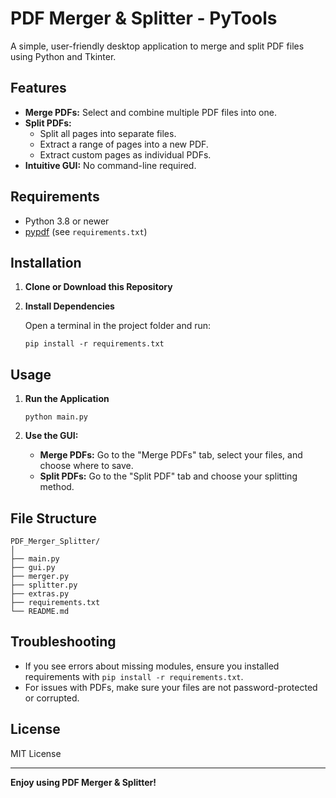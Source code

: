 # PDF Merger & Splitter - PyTools

A simple, user-friendly desktop application to merge and split PDF files using Python and Tkinter.

## Features

- **Merge PDFs:** Select and combine multiple PDF files into one.
- **Split PDFs:** 
  - Split all pages into separate files.
  - Extract a range of pages into a new PDF.
  - Extract custom pages as individual PDFs.
- **Intuitive GUI:** No command-line required.

## Requirements

- Python 3.8 or newer
- [pypdf](https://pypdf.readthedocs.io/en/latest/) (see `requirements.txt`)

## Installation

1. **Clone or Download this Repository**

2. **Install Dependencies**

   Open a terminal in the project folder and run:
   ```
   pip install -r requirements.txt
   ```

## Usage

1. **Run the Application**

   ```
   python main.py
   ```

2. **Use the GUI:**
   - **Merge PDFs:** Go to the "Merge PDFs" tab, select your files, and choose where to save.
   - **Split PDFs:** Go to the "Split PDF" tab and choose your splitting method.

## File Structure

```
PDF_Merger_Splitter/
│
├── main.py
├── gui.py
├── merger.py
├── splitter.py
├── extras.py
├── requirements.txt
└── README.md
```

## Troubleshooting

- If you see errors about missing modules, ensure you installed requirements with `pip install -r requirements.txt`.
- For issues with PDFs, make sure your files are not password-protected or corrupted.

## License

MIT License

---

**Enjoy using PDF Merger & Splitter!**
